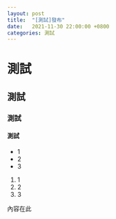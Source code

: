 ```yaml
---
layout: post
title:  "[測試]發布"
date:   2021-11-30 22:00:00 +0800
categories: 測試
---
```

# 測試
## 測試
### 測試
#### 測試
* 1
* 2
* 3

1. 1
2. 2
3. 3

內容在此